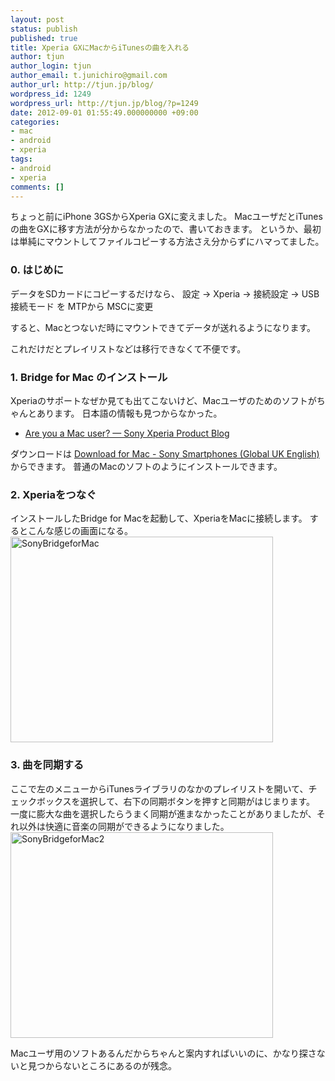 ```yaml
---
layout: post
status: publish
published: true
title: Xperia GXにMacからiTunesの曲を入れる
author: tjun
author_login: tjun
author_email: t.junichiro@gmail.com
author_url: http://tjun.jp/blog/
wordpress_id: 1249
wordpress_url: http://tjun.jp/blog/?p=1249
date: 2012-09-01 01:55:49.000000000 +09:00
categories:
- mac
- android
- xperia
tags:
- android
- xperia
comments: []
---
```

ちょっと前にiPhone 3GSからXperia GXに変えました。
MacユーザだとiTunesの曲をGXに移す方法が分からなかったので、書いておきます。
というか、最初は単純にマウントしてファイルコピーする方法さえ分からずにハマってました。

<h3>0. はじめに</h3>
データをSDカードにコピーするだけなら、
設定 &rarr; Xperia &rarr; 接続設定 &rarr; USB接続モード を MTPから MSCに変更

すると、Macとつないだ時にマウントできてデータが送れるようになります。

これだけだとプレイリストなどは移行できなくて不便です。


<h3>1. Bridge for Mac のインストール</h3>
Xperiaのサポートなぜか見ても出てこないけど、Macユーザのためのソフトがちゃんとあります。
日本語の情報も見つからなかった。
<ul>
  <li><a href="http://blogs.sonymobile.com/products/2012/01/31/are-you-a-mac-user/?utm_source=rss&utm_medium=rss&utm_campaign=are-you-a-mac-user">Are you a Mac user? &mdash; Sony Xperia Product Blog</a></li>
</ul>

ダウンロードは
<a href="http://www.sonymobile.com/global-en/tools/bridge-for-mac/">Download for Mac - Sony Smartphones (Global UK English)</a>
からできます。
普通のMacのソフトのようにインストールできます。


<h3>2. Xperiaをつなぐ</h3>
インストールしたBridge for Macを起動して、XperiaをMacに接続します。
するとこんな感じの画面になる。

<img src="http://tjun.jp/blog/wp-content/uploads/2012/09/SonyBridgeforMac.jpg" alt="SonyBridgeforMac" title="SonyBridgeforMac.jpg" border="0" width="420" height="329" />

<h3>3. 曲を同期する</h3>
ここで左のメニューからiTunesライブラリのなかのプレイリストを開いて、チェックボックスを選択して、右下の同期ボタンを押すと同期がはじまります。
一度に膨大な曲を選択したらうまく同期が進まなかったことがありましたが、それ以外は快適に音楽の同期ができるようになりました。

<img src="http://tjun.jp/blog/wp-content/uploads/2012/09/SonyBridgeforMac2.jpg" alt="SonyBridgeforMac2" title="SonyBridgeforMac2.jpg" border="0" width="420" height="329" />


Macユーザ用のソフトあるんだからちゃんと案内すればいいのに、かなり探さないと見つからないところにあるのが残念。
